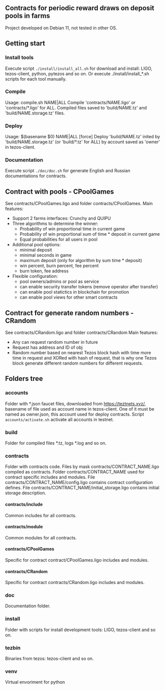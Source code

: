 ## Contracts for periodic reward draws on deposit pools in farms

Project developed on Debian 11, not tested in other OS.

## Getting start

### Install tools

Execute script `./install/install_all.sh` for download and install: LIGO, tezos-client, python, pytezos and so on.
Or execute ./install/install_*.sh scripts for each tool manually.

### Compile

Usage: compile.sh NAME|ALL
Compile 'contracts/NAME.ligo' or 'contracts/*.ligo' for ALL.
Compiled files saved to 'build/NAME.tz' and 'build/NAME.storage.tz' files.

### Deploy

Usage: $(basename $0) NAME|ALL [force]
Deploy 'build/NAME.tz' inited by 'build/NAME.storage.tz' (or 'build/*.tz' for ALL) by account saved as 'owner' in tezos-client.

### Documentation

Execute script `./doc/doc.sh` for generate English and Russian documentations for contracts.

## Contract with pools - CPoolGames

See contracts/CPoolGames.ligo and folder contracts/CPoolGames.
Main features:
- Support 2 farms interfaces: Crunchy and QUIPU
- Three algorithms to determine the winner:
    - Probability of win proportional time in current game
    - Probability of win proportional sum of time * deposit in current game
    - Equal probabilities for all users in pool
- Additional pool options:
    - minimal deposit
    - minimal seconds in game
    - maximum deposit (only for algorithm by sum time * deposit)
    - win percent, burn percent, fee percent
    - burn token, fee address
- Flexible configuration:
    - pool owners/admins or pool as service
    - can enable security transfer tokens (remove operator after transfer)
    - can enable pool statictics in blockchain for promotion
    - can enable pool views for other smart contracts

## Contract for generate random numbers - CRandom

See contracts/CRandom.ligo and folder contracts/CRandom
Main features:
- Any can request random number in future
- Request has address and ID of obj
- Random number based on nearest Tezos block hash with time more time in request and XORed with hash of request, that is why one Tezos block generate different random numbers for different requests.


## Folders tree

### accounts

Folder with *.json faucet files, downloaded from https://teztnets.xyz/, basename of file used as account name in tezos-client.
One of it must be named as owner.json, this account used for deploy contracts.
Script `accounts/activate.sh` activate all accounts in testnet.

### build

Folder for compiled files *.tz, logs *.log and so on.

### contracts

Folder with contracts code. Files by mask contracts/CONTRACT_NAME.ligo compiled as contracts.
Folder contracts/CONTRACT_NAME used for contract specific includes and modules.
File contracts/CONTRACT_NAME/config.ligo contains contract configuration defines.
File contracts/CONTRACT_NAME/initial_storage.ligo contains initial storage description.

#### contracts/include

Common includes for all contracts.

#### contracts/module

Common modules for all contracts.

#### contracts/CPoolGames

Specific for contract contract/CPoolGames.ligo includes and modules.

#### contracts/CRandom

Specific for contract contracts/CRandom.ligo includes and modules.

### doc

Documentation folder.

### install

Folder with scripts for install development tools: LIGO, tezos-client and so on.

### tezbin

Binaries from tezos: tezos-client and so on.

### venv

Virtual envoriment for python
